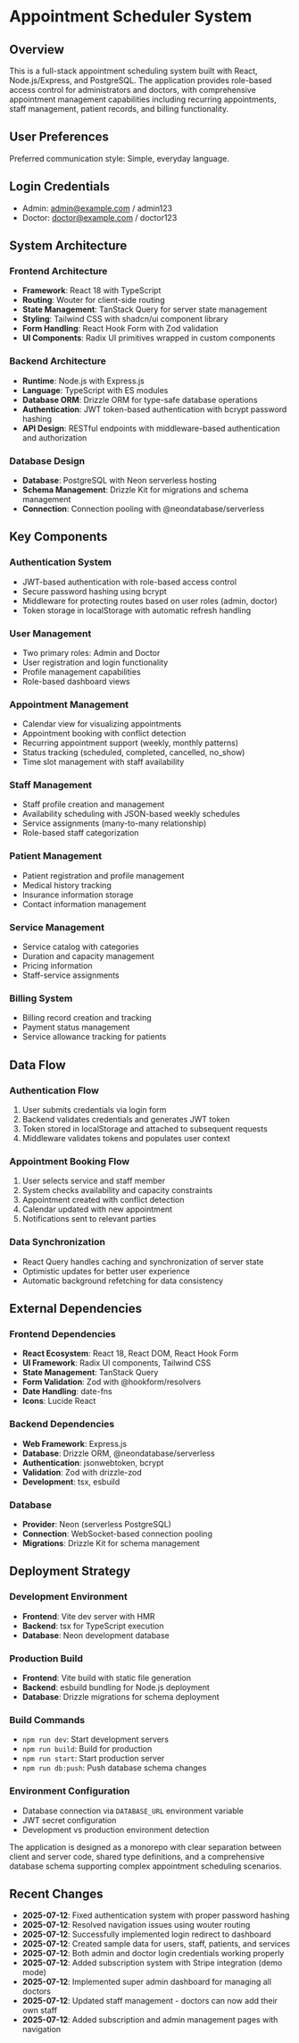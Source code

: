 # Appointment Scheduler System

## Overview

This is a full-stack appointment scheduling system built with React, Node.js/Express, and PostgreSQL. The application provides role-based access control for administrators and doctors, with comprehensive appointment management capabilities including recurring appointments, staff management, patient records, and billing functionality.

## User Preferences

Preferred communication style: Simple, everyday language.

## Login Credentials
- Admin: admin@example.com / admin123
- Doctor: doctor@example.com / doctor123

## System Architecture

### Frontend Architecture
- **Framework**: React 18 with TypeScript
- **Routing**: Wouter for client-side routing
- **State Management**: TanStack Query for server state management
- **Styling**: Tailwind CSS with shadcn/ui component library
- **Form Handling**: React Hook Form with Zod validation
- **UI Components**: Radix UI primitives wrapped in custom components

### Backend Architecture
- **Runtime**: Node.js with Express.js
- **Language**: TypeScript with ES modules
- **Database ORM**: Drizzle ORM for type-safe database operations
- **Authentication**: JWT token-based authentication with bcrypt password hashing
- **API Design**: RESTful endpoints with middleware-based authentication and authorization

### Database Design
- **Database**: PostgreSQL with Neon serverless hosting
- **Schema Management**: Drizzle Kit for migrations and schema management
- **Connection**: Connection pooling with @neondatabase/serverless

## Key Components

### Authentication System
- JWT-based authentication with role-based access control
- Secure password hashing using bcrypt
- Middleware for protecting routes based on user roles (admin, doctor)
- Token storage in localStorage with automatic refresh handling

### User Management
- Two primary roles: Admin and Doctor
- User registration and login functionality
- Profile management capabilities
- Role-based dashboard views

### Appointment Management
- Calendar view for visualizing appointments
- Appointment booking with conflict detection
- Recurring appointment support (weekly, monthly patterns)
- Status tracking (scheduled, completed, cancelled, no_show)
- Time slot management with staff availability

### Staff Management
- Staff profile creation and management
- Availability scheduling with JSON-based weekly schedules
- Service assignments (many-to-many relationship)
- Role-based staff categorization

### Patient Management
- Patient registration and profile management
- Medical history tracking
- Insurance information storage
- Contact information management

### Service Management
- Service catalog with categories
- Duration and capacity management
- Pricing information
- Staff-service assignments

### Billing System
- Billing record creation and tracking
- Payment status management
- Service allowance tracking for patients

## Data Flow

### Authentication Flow
1. User submits credentials via login form
2. Backend validates credentials and generates JWT token
3. Token stored in localStorage and attached to subsequent requests
4. Middleware validates tokens and populates user context

### Appointment Booking Flow
1. User selects service and staff member
2. System checks availability and capacity constraints
3. Appointment created with conflict detection
4. Calendar updated with new appointment
5. Notifications sent to relevant parties

### Data Synchronization
- React Query handles caching and synchronization of server state
- Optimistic updates for better user experience
- Automatic background refetching for data consistency

## External Dependencies

### Frontend Dependencies
- **React Ecosystem**: React 18, React DOM, React Hook Form
- **UI Framework**: Radix UI components, Tailwind CSS
- **State Management**: TanStack Query
- **Form Validation**: Zod with @hookform/resolvers
- **Date Handling**: date-fns
- **Icons**: Lucide React

### Backend Dependencies
- **Web Framework**: Express.js
- **Database**: Drizzle ORM, @neondatabase/serverless
- **Authentication**: jsonwebtoken, bcrypt
- **Validation**: Zod with drizzle-zod
- **Development**: tsx, esbuild

### Database
- **Provider**: Neon (serverless PostgreSQL)
- **Connection**: WebSocket-based connection pooling
- **Migrations**: Drizzle Kit for schema management

## Deployment Strategy

### Development Environment
- **Frontend**: Vite dev server with HMR
- **Backend**: tsx for TypeScript execution
- **Database**: Neon development database

### Production Build
- **Frontend**: Vite build with static file generation
- **Backend**: esbuild bundling for Node.js deployment
- **Database**: Drizzle migrations for schema deployment

### Build Commands
- `npm run dev`: Start development servers
- `npm run build`: Build for production
- `npm run start`: Start production server
- `npm run db:push`: Push database schema changes

### Environment Configuration
- Database connection via `DATABASE_URL` environment variable
- JWT secret configuration
- Development vs production environment detection

The application is designed as a monorepo with clear separation between client and server code, shared type definitions, and a comprehensive database schema supporting complex appointment scheduling scenarios.

## Recent Changes
- **2025-07-12**: Fixed authentication system with proper password hashing
- **2025-07-12**: Resolved navigation issues using wouter routing
- **2025-07-12**: Successfully implemented login redirect to dashboard
- **2025-07-12**: Created sample data for users, staff, patients, and services
- **2025-07-12**: Both admin and doctor login credentials working properly
- **2025-07-12**: Added subscription system with Stripe integration (demo mode)
- **2025-07-12**: Implemented super admin dashboard for managing all doctors
- **2025-07-12**: Updated staff management - doctors can now add their own staff
- **2025-07-12**: Added subscription and admin management pages with navigation